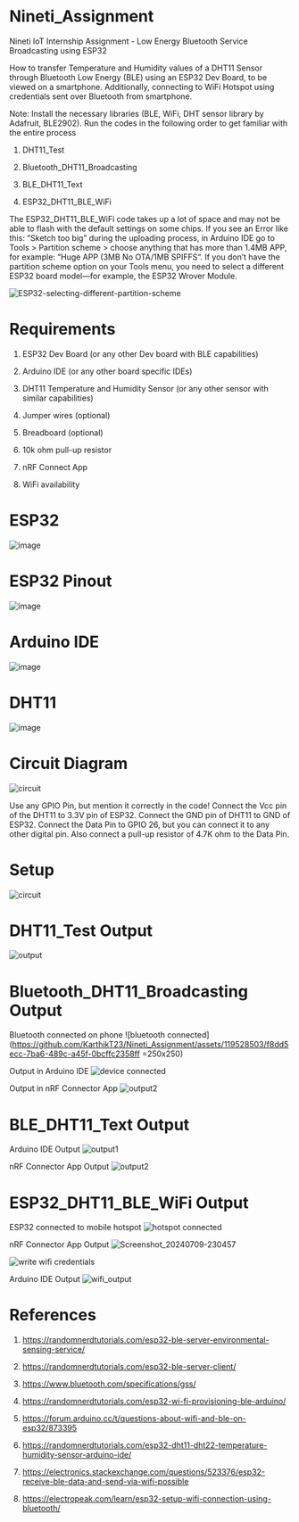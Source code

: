 # Nineti_Assignment
Nineti IoT Internship Assignment - Low Energy Bluetooth Service Broadcasting using ESP32

How to transfer Temperature and Humidity values of a DHT11 Sensor through Bluetooth Low Energy (BLE) using an ESP32 Dev Board, to be viewed on a smartphone. Additionally, connecting to WiFi Hotspot using credentials sent over Bluetooth from smartphone.





Note: Install the necessary libraries (BLE, WiFi, DHT sensor library by Adafruit, BLE2902). Run the codes in the following order to get familiar with the entire process

1) DHT11_Test


2) Bluetooth_DHT11_Broadcasting


3) BLE_DHT11_Text


4) ESP32_DHT11_BLE_WiFi



The ESP32_DHT11_BLE_WiFi code takes up a lot of space and may not be able to flash with the default settings on some chips.
If you see an Error like this: “Sketch too big” during the uploading process, in Arduino IDE go to Tools > Partition scheme > choose anything that has more than 1.4MB APP, for example: “Huge APP (3MB No OTA/1MB SPIFFS“.
If you don’t have the partition scheme option on your Tools menu, you need to select a different ESP32 board model—for example, the ESP32 Wrover Module.

![ESP32-selecting-different-partition-scheme](https://github.com/KarthikT23/Nineti_Assignment/assets/119528503/a83516fe-9c8c-4a12-884f-01313901e5a4)





# Requirements
1) ESP32 Dev Board (or any other Dev board with BLE capabilities)


2) Arduino IDE (or any other board specific IDEs)


3) DHT11 Temperature and Humidity Sensor (or any other sensor with similar capabilities)


4) Jumper wires (optional)


5) Breadboard (optional)


6) 10k ohm pull-up resistor


8) nRF Connect App


9) WiFi availability




# ESP32
![image](https://github.com/KarthikT23/ESP32-Temperature-Humidity-monitoring-system/assets/119528503/c026872d-9985-4b06-a982-0cc67a0ab8a0)

# ESP32 Pinout
![image](https://github.com/KarthikT23/ESP32-Temperature-Humidity-monitoring-system/assets/119528503/2f566421-0116-48fc-9296-51627fb8fd5c)


# Arduino IDE
![image](https://github.com/KarthikT23/ESP32-Temperature-Humidity-monitoring-system/assets/119528503/7cd214b5-981c-48a2-9679-e3f96e476a5e)

# DHT11
![image](https://github.com/KarthikT23/ESP32-Temperature-Humidity-monitoring-system/assets/119528503/dc05c7d4-d01f-4eef-bdd8-ad792a0b4e0c)



# Circuit Diagram
![circuit](https://github.com/KarthikT23/Nineti_Assignment/assets/119528503/fc9e0f46-34ee-4bb5-990b-839eaf408a8e)



Use any GPIO Pin, but mention it correctly in the code!
Connect the Vcc pin of the DHT11 to 3.3V pin of ESP32. Connect the GND pin of DHT11 to GND of ESP32. Connect the Data Pin to GPIO 26, but you can connect it to any other digital pin. Also connect a pull-up resistor of 4.7K ohm to the Data Pin.



# Setup 
![circuit](https://github.com/KarthikT23/Nineti_Assignment/assets/119528503/1acb65fd-5c17-40eb-9328-04f960988220)


# DHT11_Test Output
![output](https://github.com/KarthikT23/Nineti_Assignment/assets/119528503/aad9508d-019c-422d-a250-645c49a98180)



# Bluetooth_DHT11_Broadcasting Output
Bluetooth connected on phone
![bluetooth connected](https://github.com/KarthikT23/Nineti_Assignment/assets/119528503/f8dd5ecc-7ba6-489c-a45f-0bcffc2358ff =250x250)



Output in Arduino IDE
![device connected](https://github.com/KarthikT23/Nineti_Assignment/assets/119528503/188030da-2dd8-4e89-9eb2-cf1c5170c898)




Output in nRF Connector App
![output2](https://github.com/KarthikT23/Nineti_Assignment/assets/119528503/aa1d3fb8-aa43-4662-af91-440ecc90fb16)


# BLE_DHT11_Text Output
Arduino IDE Output
![output1](https://github.com/KarthikT23/Nineti_Assignment/assets/119528503/c6eadff0-2e39-4b95-8419-9cf3dd23668d)





nRF Connector App Output
![output2](https://github.com/KarthikT23/Nineti_Assignment/assets/119528503/4ae9ca83-e7c1-41b1-90e7-05e2d2563534)






# ESP32_DHT11_BLE_WiFi Output
ESP32 connected to mobile hotspot
![hotspot connected](https://github.com/KarthikT23/Nineti_Assignment/assets/119528503/b29621fd-6b29-4437-a81a-2e4ab56a78b0)


nRF Connector App Output
![Screenshot_20240709-230457](https://github.com/KarthikT23/Nineti_Assignment/assets/119528503/40c357c4-8e80-41e9-8e54-b57d9498c745)





![write wifi credentials](https://github.com/KarthikT23/Nineti_Assignment/assets/119528503/53c00ddf-400f-4fae-861d-406734b9597a)






Arduino IDE Output
![wifi_output](https://github.com/KarthikT23/Nineti_Assignment/assets/119528503/d5a4182f-d710-4341-80eb-c3f31137d8d9)









# References

1. https://randomnerdtutorials.com/esp32-ble-server-environmental-sensing-service/


2. https://randomnerdtutorials.com/esp32-ble-server-client/


3. https://www.bluetooth.com/specifications/gss/


4. https://randomnerdtutorials.com/esp32-wi-fi-provisioning-ble-arduino/


5. https://forum.arduino.cc/t/questions-about-wifi-and-ble-on-esp32/873395


6. https://randomnerdtutorials.com/esp32-dht11-dht22-temperature-humidity-sensor-arduino-ide/


7. https://electronics.stackexchange.com/questions/523376/esp32-receive-ble-data-and-send-via-wifi-possible


8. https://electropeak.com/learn/esp32-setup-wifi-connection-using-bluetooth/
